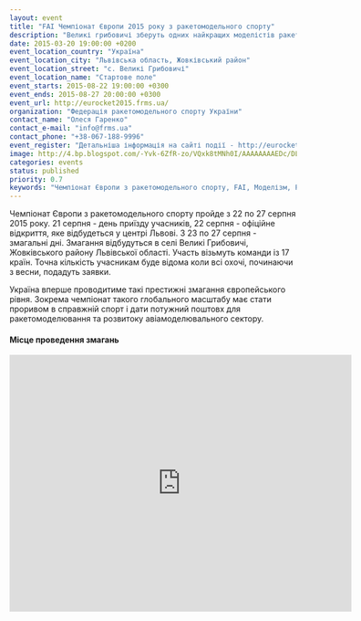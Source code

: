 ```yaml
---
layout: event
title: "FAI Чемпіонат Європи 2015 року з ракетомодельного спорту"
description: "Великі грибовичі зберуть одних найкращих моделістів ракетомоделювання в світі. Юніори та дорослі більш ніж 15 країн боротимуться за перемогу в небі. 300 учасників, 4 незабутніх змагальних днів, більше 400 запусків моделей. "
date: 2015-03-20 19:00:00 +0200
event_location_country: "Україна"
event_location_city: "Львівська область, Жовківський район"
event_location_street: "с. Великі Грибовичі"
event_location_name: "Стартове поле"
event_starts: 2015-08-22 19:00:00 +0300
event_ends: 2015-08-27 20:00:00 +0300
event_url: http://eurocket2015.frms.ua/
organization: "Федерація ракетомодельного спорту України"
contact_name: "Олеся Гаренко"
contact_e-mail: "info@frms.ua"
contact_phone: "+38-067-188-9996"
event_register: "Детальніша інформація на сайті події - http://eurocket2015.frms.ua/"
image: http://4.bp.blogspot.com/-Yvk-6ZfR-zo/VQxk8tMNh0I/AAAAAAAAEDc/DLywLp31FWI/s1600/logo-european-championships-for-space-models-2015.png
categories: events
status: published
priority: 0.7
keywords: "Чемпіонат Європи з ракетомодельного спорту, FAI, Моделізм, Ракетомоделювання"
---
```


Чемпіонат Європи з ракетомодельного спорту пройде з 22 по 27 серпня 2015 року.  21 серпня - день приїзду учасників, 22 серпня - офіційне відкриття, яке відбудеться у центрі Львові. З 23 по 27 серпня - змагальні дні. Змагання відбудуться в селі Великі Грибовичі, Жовківського району Львівської області. Участь візьмуть команди  із 17 країн. Точна кількість учасникам буде відома коли всі охочі, починаючи з весни, подадуть заявки. 

Україна вперше проводитиме такі престижні змагання європейського рівня. Зокрема чемпіонат такого глобального масштабу має стати проривом в справжній спорт і дати потужний поштовх для ракетомоделювання та розвитоку авіамоделювального сектору.

#### Місце проведення змагань

<div class="embed-responsive embed-responsive-16by9">
  <iframe class="embed-responsive-item" src="https://www.google.com/maps/embed?pb=!1m22!1m12!1m3!1d41102.900369108655!2d24.070005112407998!3d49.91886480458262!2m3!1f0!2f0!3f0!3m2!1i1024!2i768!4f13.1!4m7!1i0!3e6!4m0!4m3!3m2!1d49.9239488!2d24.0660569!5e0!3m2!1sen!2sru!4v1426873302745" width="600" height="450" frameborder="0" style="border:0"></iframe>
</div>

